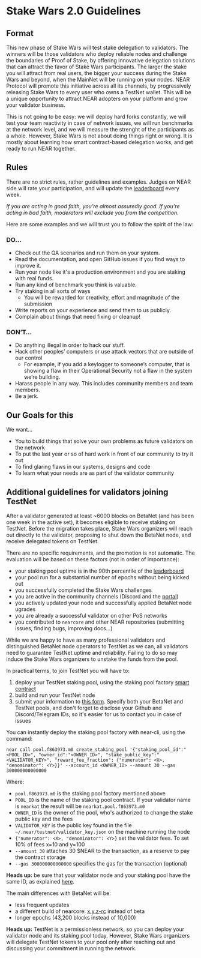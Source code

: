 # Stake Wars 2.0 Guidelines

## Format
This new phase of Stake Wars will test stake delegation to validators. The winners will be those validators who deploy reliable nodes and challenge the boundaries of Proof of Stake, by offering innovative delegation solutions that can attract the favor of Stake Wars participants. The larger the stake you will attract from real users, the bigger your success during the Stake Wars and beyond, when the MainNet will be running on your nodes.
NEAR Protocol will promote this initiative across all its channels, by progressively releasing Stake Wars to every user who owns a TestNet wallet. This will be a unique opportunity to attract NEAR adopters on your platform and grow your validator business.

This is not going to be easy: we will deploy hard forks constantly, we will test your team reactivity in case of network issues, we will run benchmarks at the network level, and we will measure the strenght of the participants as a whole.
However, Stake Wars is not about doing things right or wrong. It is mostly about learning how smart contract-based delegation works, and get ready to run NEAR together.

## Rules
There are no strict rules, rather guidelines and examples. Judges on NEAR side will rate your participation, and will update the [leaderboard](LEADERBOARD.md) every week.

_If you are acting in good faith, you’re almost assuredly good. If you’re acting in bad faith, moderators will exclude you from the competition._

Here are some examples and we will trust you to follow the spirit of the law:

### DO…
* Check out the QA scenarios and run them on your system.
* Read the documentation, and open GitHub issues if you find ways to improve it.
* Run your node like it's a production environment and you are staking with real funds.
* Run any kind of benchmark you think is valuable.
* Try staking in all sorts of ways
  * You will be rewarded for creativity, effort and magnitude of the submission
* Write reports on your experience and send them to us publicly.
* Complain about things that need fixing or cleanup!

### DON’T…
* Do anything illegal in order to hack our stuff.
* Hack other peoples’ computers or use attack vectors that are outside of our control
  * For example, if you add a keylogger to someone’s computer, that is showing a flaw in their Operational Security not a flaw in the system we’re building.
* Harass people in any way. This includes community members and team members.
* Be a jerk.


## Our Goals for this
We want...

* You to build things that solve your own problems as future validators on the network
* To put the last year or so of hard work in front of our community to try it out
* To find glaring flaws in our systems, designs and code
* To learn what your needs are as part of the validator community

## Additional guidelines for validators joining TestNet
After a validator generated at least \~6000 blocks on BetaNet (and has been one week in the active set), it becomes eligible to receive staking on TestNet. Before the migration takes place, Stake Wars organizers will reach out directly to the validator, proposing to shut down the BetaNet node, and receive delegated tokens on TestNet.

There are no specific requirements, and the promotion is not automatic. The evaluation will be based on these factors (not in order of importance):
* your staking pool uptime is in the 90th percentile of the [leaderboard](LEADERBOARD.md)
* your pool run for a substantial number of epochs without being kicked out
* you successfully completed the Stake Wars challenges
* you are active in the community channels (Discord and the [portal](https://portal.near.org))
* you actively updated your node and successfully applied BetaNet node ugrades
* you are already a successful validator on other PoS networks
* you contributed to `nearcore` and other NEAR repositories (submitting issues, finding bugs, improving docs...)

While we are happy to have as many professional validators and distinguished BetaNet node operators to TestNet as we can, all validators need to guarantee TestNet uptime and reliability. Failing to do so may induce the Stake Wars organizers to unstake the funds from the pool.

In practical terms, to join TestNet you will have to:
1. deploy your TestNet staking pool, using the staking pool factory [smart contract](https://explorer.testnet.near.org/accounts/stakingpool)
2. build and run your TestNet node
3. submit your information to [this form](https://nearprotocol1001.typeform.com/to/x4Bval). Specify both your BetaNet and TestNet pools, and don't forget to disclose your Github and Discord/Telegram IDs, so it's easier for us to contact you in case of issues

You can instantly deploy the staking pool factory with near-cli, using the command:
```
near call pool.f863973.m0 create_staking_pool '{"staking_pool_id":"<POOL_ID>", "owner_id":"<OWNER_ID>", "stake_public_key":"<VALIDATOR_KEY>", "reward_fee_fraction": {"numerator": <X>, "denominator": <Y>}}' --account_id <OWNER_ID> --amount 30 --gas 300000000000000
```
Where:
* `pool.f863973.m0` is the staking pool factory mentioned above
* `POOL_ID` is the name of the staking pool contract. If your validator name is `nearkat` the result will be `nearkat.pool.f863973.m0`
* `OWNER_ID` is the owner of the pool, who's authorized to change the stake public key and the fees
* `VALIDATOR_KEY` is the public key found in the file `~/.near/testnet/validator_key.json` on the machine running the node
* `{"numerator": <X>, "denominator": <Y>}` set the validator fees. To set 10% of fees x=10 and y=100
* `--amount 30` attaches 30 $NEAR to the transaction, as a reserve to pay the contract storage
* `--gas 300000000000000` specifies the gas for the transaction (optional)

**Heads up:** be sure that your validator node and your staking pool have the same ID, as explained [here](troubleshooting.md#11-my-validator-is-in-the-current_validators-set-but-its-not-producing-blocks).

The main differences with BetaNet will be:
- less frequent updates
- a different build of nearcore: [x.y.z-rc](https://github.com/nearprotocol/nearcore/releases) instead of beta
- longer epochs (43,200 blocks instead of 10,000)

**Heads up:** TestNet is a permissionless network, so you can deploy your validator node and its staking pool today. However, Stake Wars organizers will delegate TestNet tokens to your pool only after reaching out and discussing your commitment in running the network.

